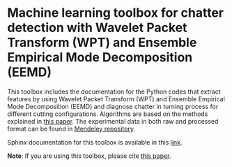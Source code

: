 # Machine learning toolbox for chatter detection with Wavelet Packet Transform (WPT) and Ensemble Empirical Mode Decomposition (EEMD) 
This toolbox includes the documentation for the Python codes that extract features by using Wavelet Packet Transform (WPT) and Ensemble Empirical Mode Decomposition (EEMD) and diagnose chatter in turning process for different cutting configurations. 
Algorithms are based on the methods explained in [this paper](https://www.sciencedirect.com/science/article/pii/S1755581719300690?via%3Dihub). 
The experimental data in both raw and processed format can be found in [Mendeley repository](https://data.mendeley.com/datasets/hvm4wh3jzx/1).

Sphinx documentation for this toolbox is available in this [link](http://firaskhasawneh.com/). 

**Note**: If you are using this toolbox, please cite [this paper](https://www.sciencedirect.com/science/article/pii/S1755581719300690?via%3Dihub).

